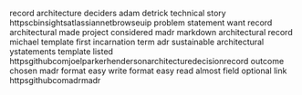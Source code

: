 record architecture deciders adam detrick technical story httpscbinsightsatlassiannetbrowseuip problem statement want record architectural made project considered madr markdown architectural record michael template first incarnation term adr sustainable architectural ystatements template listed httpsgithubcomjoelparkerhendersonarchitecturedecisionrecord outcome chosen madr format easy write format easy read almost field optional link httpsgithubcomadrmadr